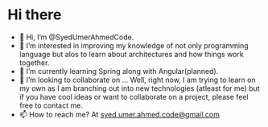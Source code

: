 # Hi there
- 👋 Hi, I’m @SyedUmerAhmedCode.
- 👀 I’m interested in improving my knowledge of not only programming language but alos to learn about architectures and how things work together.
- 🌱 I’m currently learning Spring along with Angular(planned).
- 💞️ I’m looking to collaborate on ... Well, right now, I am trying to learn on my own as I am branching out into new technologies (atleast for me) 
but if you have cool ideas or want to collaborate on a project, please feel free to contact me.
- 📫 How to reach me? At syed.umer.ahmed.code@gmail.com

<!---
SyedUmerAhmedCode/SyedUmerAhmedCode is a ✨ special ✨ repository because its `README.md` (this file) appears on your GitHub profile.
You can click the Preview link to take a look at your changes.
--->

